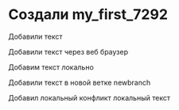 ﻿# Создали my_first_7292

Добавили текст

Добавили текст через веб браузер

Добавим текст локально 

Добавили текст в новой ветке newbranch


Добавил локальный конфликт локальный текст

